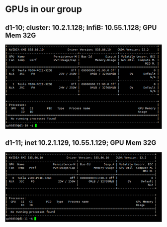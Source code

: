# GPUs in our group
## d1-10; cluster: 10.2.1.128; InfiB: 10.55.1.128; GPU Mem 32G
![d1-10](./images/d1-10.png)
## d1-11; inet 10.2.1.129, 10.55.1.129; GPU Mem 32G
![d1-11](./images/d1-11.png)

